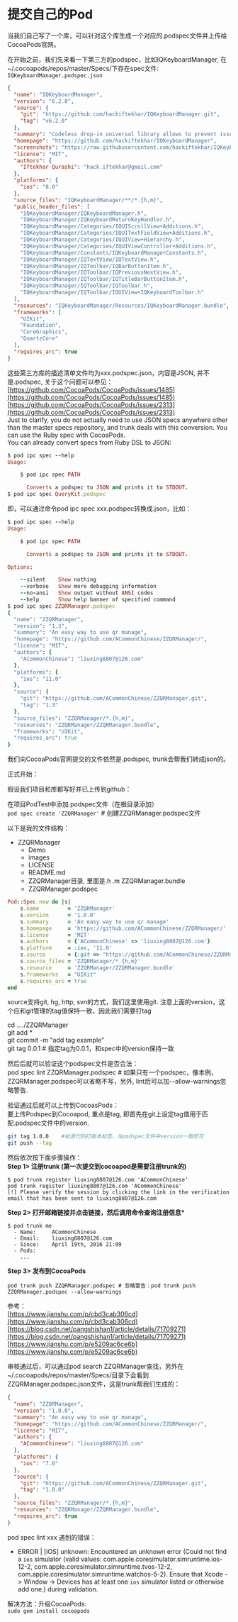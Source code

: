 # 提交自己的Pod

当我们自己写了一个库，可以针对这个库生成一个对应的.podspec文件并上传给CocoaPods官网。

在开始之前，我们先来看一下第三方的podspec，比如IQKeyboardManager, 在~/.cocoapods/repos/master/Specs/下存在spec文件: `IQKeyboardManager.podspec.json`

```JSON
{
  "name": "IQKeyboardManager",
  "version": "6.2.0",
  "source": {
    "git": "https://github.com/hackiftekhar/IQKeyboardManager.git",
    "tag": "v6.2.0"
  },
  "summary": "Codeless drop-in universal library allows to prevent issues of keyboard sliding up and cover UITextField/UITextView.",
  "homepage": "https://github.com/hackiftekhar/IQKeyboardManager",
  "screenshots": "https://raw.githubusercontent.com/hackiftekhar/IQKeyboardManager/master/Screenshot/IQKeyboardManagerScreenshot.png",
  "license": "MIT",
  "authors": {
    "Iftekhar Qurashi": "hack.iftekhar@gmail.com"
  },
  "platforms": {
    "ios": "8.0"
  },
  "source_files": "IQKeyboardManager/**/*.{h,m}",
  "public_header_files": [
    "IQKeyboardManager/IQKeyboardManager.h",
    "IQKeyboardManager/IQKeyboardReturnKeyHandler.h",
    "IQKeyboardManager/Categories/IQUIScrollView+Additions.h",
    "IQKeyboardManager/Categories/IQUITextFieldView+Additions.h",
    "IQKeyboardManager/Categories/IQUIView+Hierarchy.h",
    "IQKeyboardManager/Categories/IQUIViewController+Additions.h",
    "IQKeyboardManager/Constants/IQKeyboardManagerConstants.h",
    "IQKeyboardManager/IQTextView/IQTextView.h",
    "IQKeyboardManager/IQToolbar/IQBarButtonItem.h",
    "IQKeyboardManager/IQToolbar/IQPreviousNextView.h",
    "IQKeyboardManager/IQToolbar/IQTitleBarButtonItem.h",
    "IQKeyboardManager/IQToolbar/IQToolbar.h",
    "IQKeyboardManager/IQToolbar/IQUIView+IQKeyboardToolbar.h"
  ],
  "resources": "IQKeyboardManager/Resources/IQKeyboardManager.bundle",
  "frameworks": [
    "UIKit",
    "Foundation",
    "CoreGraphics",
    "QuartzCore"
  ],
  "requires_arc": true
}
```

这些第三方库的描述清单文件均为xxx.podspec.json，内容是JSON, 并不是.podspec, 关于这个问题可以参见：  
[https://github.com/CocoaPods/CocoaPods/issues/1485](https://github.com/CocoaPods/CocoaPods/issues/1485)  
[https://github.com/CocoaPods/CocoaPods/issues/2313](https://github.com/CocoaPods/CocoaPods/issues/2313)  
Just to clarify, you do not actually need to use JSON specs anywhere other than the master specs repository, and trunk deals with this conversion. You can use the Ruby spec with CocoaPods.  
You can already convert specs from Ruby DSL to JSON:

```Ruby
$ pod ipc spec --help
Usage:

    $ pod ipc spec PATH

      Converts a podspec to JSON and prints it to STDOUT.
$ pod ipc spec QueryKit.podspec
```

即，可以通过命令pod ipc spec xxx.podspec转换成.json，比如：

```Ruby
$ pod ipc spec --help
Usage:

    $ pod ipc spec PATH

      Converts a podspec to JSON and prints it to STDOUT.

Options:

    --silent    Show nothing
    --verbose   Show more debugging information
    --no-ansi   Show output without ANSI codes
    --help      Show help banner of specified command
$ pod ipc spec ZZQRManager.podspec
{
  "name": "ZZQRManager",
  "version": "1.3",
  "summary": "An easy way to use qr manage",
  "homepage": "https://github.com/ACommonChinese/ZZQRManager/",
  "license": "MIT",
  "authors": {
    "ACommonChinese": "liuxing8807@126.com"
  },
  "platforms": {
    "ios": "11.0"
  },
  "source": {
    "git": "https://github.com/ACommonChinese/ZZQRManager.git",
    "tag": "1.3"
  },
  "source_files": "ZZQRManager/*.{h,m}",
  "resources": "ZZQRManager/ZZQRManager.bundle",
  "frameworks": "UIKit",
  "requires_arc": true
}
```

我们向CocoaPods官网提交的文件依然是.podspec, trunk会帮我们转成json的。

正式开始：

假设我们项目和库都写好并已上传到github：

在项目PodTest中添加.podspec文件（在根目录添加）  
`pod spec create 'ZZQRManager'` \# 创建ZZQRManager.podspec文件

以下是我的文件结构：

* ZZQRManager
  * Demo
  * images
  * LICENSE
  * README.md
  * ZZQRManager目录, 里面是.h .m ZZQRManager.bundle
  * ZZQRManager.podspec

```Ruby
Pod::Spec.new do |s|
    s.name         = 'ZZQRManager'
    s.version      = '1.0.0'
    s.summary      = 'An easy way to use qr manage'
    s.homepage     = 'https://github.com/ACommonChinese/ZZQRManager/'
    s.license      = 'MIT'
    s.authors      = {'ACommonChinese' => 'liuxing8807@126.com'}
    s.platform     = :ios, '11.0'
    s.source       = {:git => "https://github.com/ACommonChinese/ZZQRManager.git", :tag => s.version}
    s.source_files = 'ZZQRManager/*.{h,m}'
    s.resource     = 'ZZQRManager/ZZQRManager.bundle'
    s.frameworks   = "UIKit"
    s.requires_arc = true
end
```

source支持git, hg, http, svn的方式，我们这里使用git. 注意上面的version，这个应和git管理的tag值保持一致，因此我们需要打tag

cd ..../ZZQRManager  
git add \*  
git commit -m "add tag example"  
git tag 0.0.1 \# 指定tag为0.0.1，和spec中的version保持一致

然后后就可以验证这个podspec文件是否合法：  
pod spec lint ZZQRManager.podspec \# 如果只有一个podspec，像本例，ZZQRManager.podspec可以省略不写，另外, lint后可以加--allow-warnings忽略警告.

验证通过后就可以上传到CocoasPods：  
要上传Podspec到Cocoapod, 重点是tag, 即首先在git上设定tag值用于匹配.podspec文件中的version.

```Bash
git tag 1.0.0    #给源代码打版本标签，与podspec文件中version一致即可
git push --tag
```

然后依次按下面步骤操作：  
**Step 1&gt; 注册trunk \(第一次提交到cocoapod是需要注册trunk的\)**

```
$ pod trunk register liuxing8807@126.com 'ACommonChinese'
pod trunk register liuxing8807@126.com 'ACommonChinese'
[!] Please verify the session by clicking the link in the verification email that has been sent to liuxing8807@126.com
```

**Step 2&gt; 打开邮箱链接并点击链接，然后调用命令查询注册信息\***

```
$ pod trunk me
  - Name:     ACommonChinese
  - Email:    liuxing8807@126.com
  - Since:    April 19th, 2016 21:09
  - Pods:
    ...
```

**Step 3&gt; 发布到CocoaPods**

```
pod trunk push ZZQRManager.podspec # 忽略警告：pod trunk push ZZQRManager.podspec --allow-warnings
```

参考：  
[https://www.jianshu.com/p/cbd3cab306cd](https://www.jianshu.com/p/cbd3cab306cd)  
[https://blog.csdn.net/pangshishan1/article/details/71709271](https://blog.csdn.net/pangshishan1/article/details/71709271)  
[https://www.jianshu.com/p/e5209ac6ce6b](https://www.jianshu.com/p/e5209ac6ce6b)

审核通过后，可以通过pod search ZZQRManager查找，另外在~/.cocoapods/repos/master/Specs/目录下会看到ZZQRManager.podspec.json文件，这是trunk帮我们生成的：

```JSON
{
  "name": "ZZQRManager",
  "version": "1.0.0",
  "summary": "An easy way to use qr manage",
  "homepage": "https://github.com/ACommonChinese/ZZQRManager/",
  "license": "MIT",
  "authors": {
    "ACommonChinese": "liuxing8807@126.com"
  },
  "platforms": {
    "ios": "7.0"
  },
  "source": {
    "git": "https://github.com/ACommonChinese/ZZQRManager.git",
    "tag": "1.0.0"
  },
  "source_files": "ZZQRManager/*.{h,m}",
  "resources": "ZZQRManager/ZZQRManager.bundle",
  "requires_arc": true
}
```

pod spec lint xxx 遇到的错误：

* ERROR \| \[iOS\] unknown: Encountered an unknown error \(Could not find a `ios` simulator \(valid values: com.apple.coresimulator.simruntime.ios-12-2, com.apple.coresimulator.simruntime.tvos-12-2, com.apple.coresimulator.simruntime.watchos-5-2\). Ensure that Xcode -&gt; Window -&gt; Devices has at least one `ios` simulator listed or otherwise add one.\) during validation.

解决方法：升级CocoaPods:   
`sudo gem install cocoapods`

